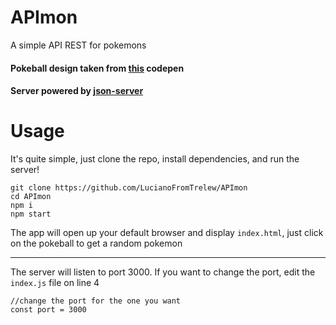 # APImon
A simple API REST for pokemons

#### Pokeball design taken from [this](https://codepen.io/bad_printer/pen/Einpz) codepen
#### Server powered by [json-server](https://github.com/typicode/json-server)

# Usage
It's quite simple, just clone the repo, install dependencies, and run the server!
```
git clone https://github.com/LucianoFromTrelew/APImon
cd APImon
npm i
npm start
```
The app will open up your default browser and display `index.html`, just click on the pokeball to get a random pokemon

---

The server will listen to port 3000. If you want to change the port, edit the `index.js` file on line 4
```
//change the port for the one you want
const port = 3000
```



